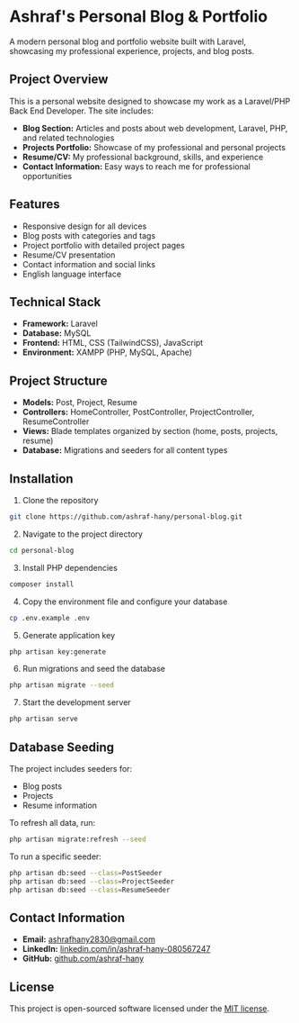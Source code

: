 # Ashraf's Personal Blog & Portfolio

A modern personal blog and portfolio website built with Laravel, showcasing my professional experience, projects, and blog posts.

## Project Overview

This is a personal website designed to showcase my work as a Laravel/PHP Back End Developer. The site includes:

- **Blog Section:** Articles and posts about web development, Laravel, PHP, and related technologies
- **Projects Portfolio:** Showcase of my professional and personal projects
- **Resume/CV:** My professional background, skills, and experience
- **Contact Information:** Easy ways to reach me for professional opportunities

## Features

- Responsive design for all devices
- Blog posts with categories and tags
- Project portfolio with detailed project pages
- Resume/CV presentation
- Contact information and social links
- English language interface

## Technical Stack

- **Framework:** Laravel
- **Database:** MySQL
- **Frontend:** HTML, CSS (TailwindCSS), JavaScript
- **Environment:** XAMPP (PHP, MySQL, Apache)

## Project Structure

- **Models:** Post, Project, Resume
- **Controllers:** HomeController, PostController, ProjectController, ResumeController
- **Views:** Blade templates organized by section (home, posts, projects, resume)
- **Database:** Migrations and seeders for all content types

## Installation

1. Clone the repository
```bash
git clone https://github.com/ashraf-hany/personal-blog.git
```

2. Navigate to the project directory
```bash
cd personal-blog
```

3. Install PHP dependencies
```bash
composer install
```

4. Copy the environment file and configure your database
```bash
cp .env.example .env
```

5. Generate application key
```bash
php artisan key:generate
```

6. Run migrations and seed the database
```bash
php artisan migrate --seed
```

7. Start the development server
```bash
php artisan serve
```

## Database Seeding

The project includes seeders for:
- Blog posts
- Projects
- Resume information

To refresh all data, run:
```bash
php artisan migrate:refresh --seed
```

To run a specific seeder:
```bash
php artisan db:seed --class=PostSeeder
php artisan db:seed --class=ProjectSeeder
php artisan db:seed --class=ResumeSeeder
```

## Contact Information

- **Email:** [ashrafhany2830@gmail.com](mailto:ashrafhany283@gmail.com)
- **LinkedIn:** [linkedin.com/in/ashraf-hany-080567247](https://www.linkedin.com/in/ashraf-hany-080567247)
- **GitHub:** [github.com/ashraf-hany](https://github.com/ashraf-hany)

## License

This project is open-sourced software licensed under the [MIT license](https://opensource.org/licenses/MIT).
